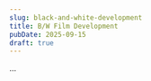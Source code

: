 ```yaml
---
slug: black-and-white-development
title: B/W Film Development
pubDate: 2025-09-15
draft: true
---
```


...